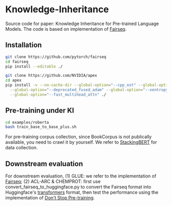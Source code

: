 # Knowledge-Inheritance

Source code for paper: Knowledge Inheritance for Pre-trained Language Models. The code is based on implementation of [Fairseq](https://github.com/pytorch/fairseq).

## Installation

``` bash
git clone https://github.com/pytorch/fairseq
cd fairseq
pip install --editable ./

git clone https://github.com/NVIDIA/apex
cd apex
pip install -v --no-cache-dir --global-option="--cpp_ext" --global-option="--cuda_ext" \
  --global-option="--deprecated_fused_adam" --global-option="--xentropy" \
  --global-option="--fast_multihead_attn" ./
```

## Pre-training under KI

``` bash
cd examples/roberta
bash train_base_to_base_plus.sh
```

For pre-training corpus collection, since BookCorpus is not publically available, you need to crawl it by yourself. We refer to [StackingBERT](https://github.com/gonglinyuan/StackingBERT) for data collection.

## Downstream evaluation

For downstream evaluation, (1) GLUE: we refer to the implementation of [Fairseq](https://github.com/pytorch/fairseq); (2) ACL-ARC & CHEMPROT: first use convert_fairseq_to_huggingface.py to convert the Fairseq format into Huggingface's [transformers](https://github.com/huggingface/transformers) format, then test the performance using the implementation of [Don't Stop Pre-training](https://github.com/allenai/dont-stop-pretraining).